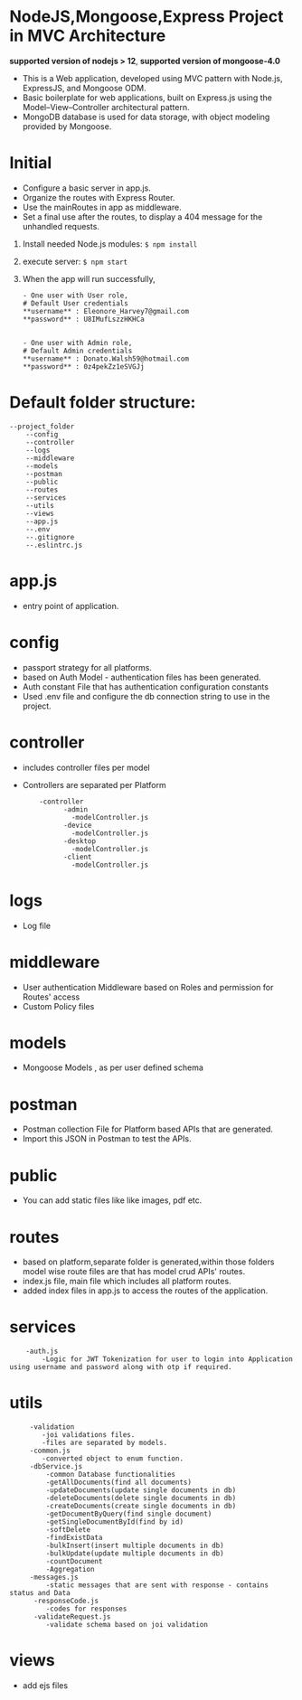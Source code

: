 # NodeJS,Mongoose,Express Project in MVC Architecture

**supported version of nodejs > 12**,
**supported version of mongoose-4.0**

- This is a Web application, developed using MVC pattern with Node.js, ExpressJS, and Mongoose ODM. 
- Basic boilerplate for web applications, built on Express.js using the Model–View–Controller architectural pattern.
- MongoDB database is used for data storage, with object modeling provided by Mongoose.

# Initial
- Configure a basic server in app.js.
- Organize the routes with Express Router.
- Use the mainRoutes in app as middleware.
- Set a final use after the routes, to display a 404 message for the unhandled requests.
1. Install needed Node.js modules:
    ```$ npm install```
2. execute server:
    ```$ npm start```
3. When the app will run successfully,

       - One user with User role,
	   # Default User credentials
	   **username** : Eleonore_Harvey7@gmail.com
	   **password** : U8IMufLszzHKHCa


       - One user with Admin role,
	   # Default Admin credentials
	   **username** : Donato.Walsh59@hotmail.com
	   **password** : 0z4pekZz1eSVGJj


# Default folder structure:

	--project_folder
		--config
		--controller
		--logs
		--middleware
		--models
		--postman
		--public
		--routes
		--services
		--utils
		--views
		--app.js
		--.env
		--.gitignore
		--.eslintrc.js
# app.js
- entry point of application.
# config
- passport strategy for all platforms.
- based on Auth Model - authentication files has been generated.
- Auth constant File that has authentication configuration constants
- Used .env file and configure the db connection string to use in the project.
# controller
- includes controller files per model
- Controllers are separated per Platform

     	  -controller
     	        -admin
     	          -modelController.js
     	        -device
     	          -modelController.js
     	        -desktop
     	          -modelController.js
     	        -client
     	          -modelController.js
# logs
- Log file
# middleware
- User authentication Middleware based on Roles and permission for Routes' access
- Custom Policy files
# models
- Mongoose Models , as per user defined schema 
# postman
- Postman collection File for Platform based APIs that are generated.
- Import this JSON in Postman to test the APIs.
# public 
- You can add static files like like images, pdf etc.
# routes
- based on platform,separate folder is generated,within those folders model wise route files are that has model crud APIs' routes.
- index.js file, main file which includes all platform routes.
- added index files in app.js to access the routes of the application.
# services
     	-auth.js
       		-Logic for JWT Tokenization for user to login into Application using username and password along with otp if required.
# utils
	     -validation
     		-joi validations files.
     		-files are separated by models.
     	 -common.js
       		-converted object to enum function.
     	 -dbService.js
       		 -common Database functionalities
     	  	 -getAllDocuments(find all documents)
     	  	 -updateDocuments(update single documents in db)
     	  	 -deleteDocuments(delete single documents in db)
     	  	 -createDocuments(create single documents in db)
     	  	 -getDocumentByQuery(find single document)
			 -getSingleDocumentById(find by id)
     	  	 -softDelete
     	  	 -findExistData
     	  	 -bulkInsert(insert multiple documents in db)
     	  	 -bulkUpdate(update multiple documents in db)
     	  	 -countDocument
			 -Aggregation
     	 -messages.js
  		     -static messages that are sent with response - contains status and Data
	      -responseCode.js
  		     -codes for responses
	      -validateRequest.js
  		     -validate schema based on joi validation
# views
- add ejs files